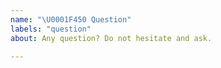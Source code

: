 ```yaml
---
name: "\U0001F450 Question"
labels: "question"
about: Any question? Do not hesitate and ask.

---
```



